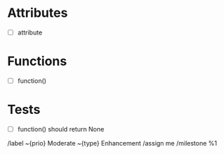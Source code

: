 # Attributes

- [ ] attribute

# Functions

- [ ] function()

# Tests

- [ ] function() should return None

/label ~{prio} Moderate ~{type} Enhancement
/assign me
/milestone %1